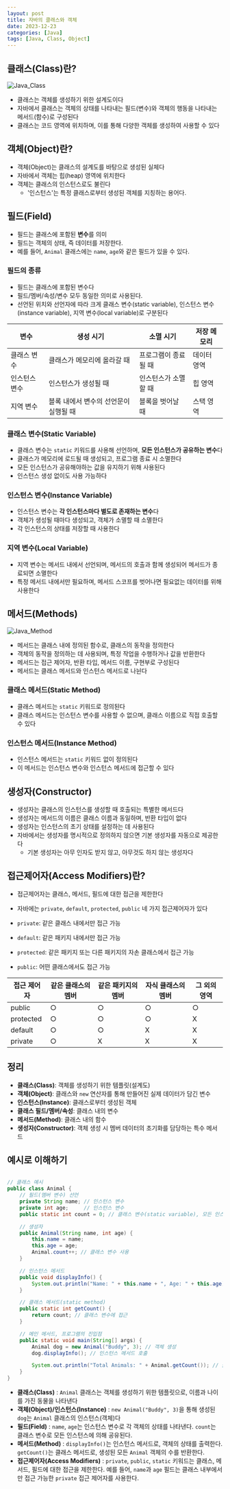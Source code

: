 ```yaml
---
layout: post
title: 자바의 클래스와 객체
date: 2023-12-23
categories: [Java]
tags: [Java, Class, Object]
---
```


## 클래스(Class)란?

![Java_Class](/assets/img/2023-12-14-Java%20Class%20and%20Object/2023-12-14-20-45-24.png)

- 클래스는 객체를 생성하기 위한 설계도이다
- 자바에서 클래스는 객체의 상태를 나타내는 필드(변수)와 객체의 행동을 나타내는 메서드(함수)로 구성된다
- 클래스는 코드 영역에 위치하며, 이를 통해 다양한 객체를 생성하여 사용할 수 있다

## 객체(Object)란?

- 객체(Object)는 클래스의 설계도를 바탕으로 생성된 실체다
- 자바에서 객체는 힙(heap) 영역에 위치한다
- 객체는 클래스의 인스턴스로도 불린다
  - '인스턴스'는 특정 클래스로부터 생성된 객체를 지칭하는 용어다.

## 필드(Field)

- 필드는 클래스에 포함된 **변수**를 의미
- 필드는 객체의 상태, 즉 데이터를 저장한다.
- 예를 들어, `Animal` 클래스에는 `name`, `age`와 같은 필드가 있을 수 있다.

### 필드의 종류

- 필드는 클래스에 포함된 변수다
- 필드/멤버/속성/변수 모두 동일한 의미로 사용된다.
- 선언된 위치와 선언자에 따라 크게 클래스 변수(static variable), 인스턴스 변수(instance variable), 지역 변수(local variable)로 구분된다

|변수|생성 시기|소멸 시기| 저장 메모리 |
|---|---|---|--------|
|클래스 변수|클래스가 메모리에 올라갈 때|프로그램이 종료될 때| 데이터 영역 |
|인스턴스 변수|인스턴스가 생성될 때|인스턴스가 소멸할 때| 힙 영역   |
|지역 변수|블록 내에서 변수의 선언문이 실행될 때|블록을 벗어날 때| 스택 영역|

### 클래스 변수(Static Variable)

- 클래스 변수는 `static` 키워드를 사용해 선언하며, **모든 인스턴스가 공유하는 변수**다
- 클래스가 메모리에 로드될 때 생성되고, 프로그램 종료 시 소멸한다
- 모든 인스턴스가 공유해야하는 값을 유지하기 위해 사용된다
- 인스턴스 생성 없이도 사용 가능하다

### 인스턴스 변수(Instance Variable)

- 인스턴스 변수는 **각 인스턴스마다 별도로 존재하는 변수**다
- 객체가 생성될 때마다 생성되고, 객체가 소멸할 때 소멸한다
- 각 인스턴스의 상태를 저장할 때 사용한다

### 지역 변수(Local Variable)

- 지역 변수는 메서드 내에서 선언되며, 메서드의 호출과 함께 생성되어 메서드가 종료되면 소멸한다
- 특정 메서드 내에서만 필요하며, 메서드 스코프를 벗어나면 필요없는 데이터를 위해 사용한다

## 메서드(Methods)

![Java_Method](/assets/img/2023-12-14-Java%20Class%20and%20Object/2023-12-14-20-45-45.png)

- 메서드는 클래스 내에 정의된 함수로, 클래스의 동작을 정의한다
- 객체의 동작을 정의하는 데 사용되며, 특정 작업을 수행하거나 값을 반환한다
- 메서드는 접근 제어자, 반환 타입, 메서드 이름, 구현부로 구성된다
- 메서드는 클래스 메서드와 인스턴스 메서드로 나뉜다

### 클래스 메서드(Static Method)

- 클래스 메서드는 `static` 키워드로 정의된다
- 클래스 메서드는 인스턴스 변수를 사용할 수 없으며, 클래스 이름으로 직접 호출할 수 있다

### 인스턴스 메서드(Instance Method)

- 인스턴스 메서드는 `static` 키워드 없이 정의된다
- 이 메서드는 인스턴스 변수와 인스턴스 메서드에 접근할 수 있다

## 생성자(Constructor)

- 생성자는 클래스의 인스턴스를 생성할 때 호출되는 특별한 메서드다
- 생성자는 메서드의 이름은 클래스 이름과 동일하며, 반환 타입이 없다
- 생성자는 인스턴스의 초기 상태를 설정하는 데 사용된다
- 자바에서는 생성자를 명시적으로 정의하지 않으면 기본 생성자를 자동으로 제공한다
  - 기본 생성자는 아무 인자도 받지 않고, 아무것도 하지 않는 생성자다

## 접근제어자(Access Modifiers)란?

- 접근제어자는 클래스, 메서드, 필드에 대한 접근을 제한한다
- 자바에는 `private`, `default`, `protected`, `public` 네 가지 접근제어자가 있다

- `private`: 같은 클래스 내에서만 접근 가능
- `default`: 같은 패키지 내에서만 접근 가능
- `protected`: 같은 패키지 또는 다른 패키지의 자손 클래스에서 접근 가능
- `public`: 어떤 클래스에서도 접근 가능

|접근 제어자|같은 클래스의 멤버|같은 패키지의 멤버|자식 클래스의 멤버| 그 외의 영역 |
|---|---|---|---|---|
|public|○|○|○| ○      |
|protected|○|○|○| X      |
|default|○|○|X| X      |
|private|○|X|X| X      |

## 정리

- **클래스(Class)**: 객체를 생성하기 위한 템플릿(설계도)
- **객체(Object)**: 클래스와 `new` 연산자를 통해 만들어진 실제 데이터가 담긴 변수
- **인스턴스(Instance)**: 클래스로부터 생성된 객체
- **클래스 필드/멤버/속성**: 클래스 내의 변수
- **메서드(Method)**: 클래스 내의 함수
- **생성자(Constructor)**: 객체 생성 시 멤버 데이터의 초기화를 담당하는 특수 메서드

## 예시로 이해하기

``` java

// 클래스 예시
public class Animal {
    // 필드(멤버 변수) 선언
    private String name; // 인스턴스 변수
    private int age;     // 인스턴스 변수
    public static int count = 0; // 클래스 변수(static variable), 모든 인스턴스가 공유

    // 생성자
    public Animal(String name, int age) {
        this.name = name;
        this.age = age;
        Animal.count++; // 클래스 변수 사용
    }

    // 인스턴스 메서드
    public void displayInfo() {
        System.out.println("Name: " + this.name + ", Age: " + this.age);
    }

    // 클래스 메서드(static method)
    public static int getCount() {
        return count; // 클래스 변수에 접근
    }

    // 메인 메서드, 프로그램의 진입점
    public static void main(String[] args) {
        Animal dog = new Animal("Buddy", 3); // 객체 생성
        dog.displayInfo(); // 인스턴스 메서드 호출

        System.out.println("Total Animals: " + Animal.getCount()); // 클래스 메서드 호출
    }
}

```

- **클래스(Class)** : `Animal` 클래스는 객체를 생성하기 위한 템플릿으로, 이름과 나이를 가진 동물을 나타낸다
- **객체(Object)/인스턴스(Instance)** : `new Animal("Buddy", 3)`을 통해 생성된 `dog`는 `Animal` 클래스의 인스턴스(객체)다
- **필드(Field)** : `name`, `age`는 인스턴스 변수로 각 객체의 상태를 나타낸다. `count`는 클래스 변수로 모든 인스턴스에 의해 공유된다.
- **메서드(Method)** : `displayInfo()`는 인스턴스 메서드로, 객체의 상태를 출력한다. `getCount()`는 클래스 메서드로, 생성된 모든 `Animal` 객체의 수를 반환한다.
- **접근제어자(Access Modifiers)** : `private`, `public`, `static` 키워드는 클래스, 메서드, 필드에 대한 접근을 제한한다. 예를 들어, `name`과 `age` 필드는 클래스 내부에서만 접근 가능한 `private` 접근 제어자를 사용한다.
